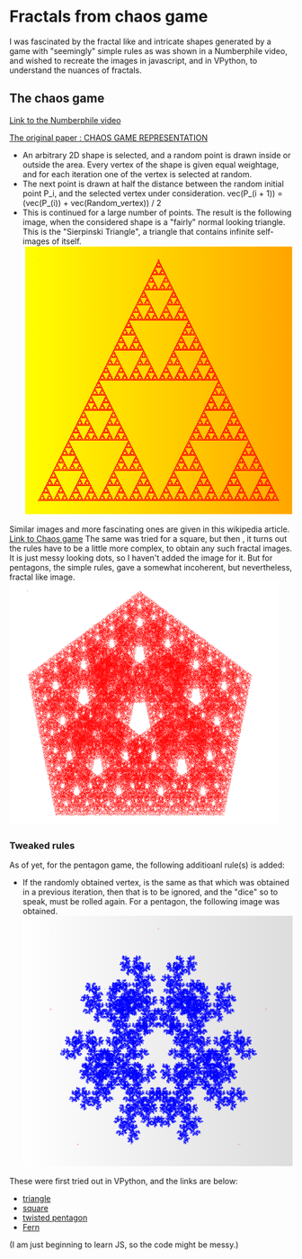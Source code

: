 # Fractals from chaos game
I was fascinated by the fractal like and intricate shapes generated by a game with "seemingly" simple rules as was shown in a Numberphile video, and wished to recreate the images in javascript, and in VPython, to understand the nuances of fractals.
## The chaos game

[Link to the Numberphile video](https://www.youtube.com/watch?v=kbKtFN71Lfs)

[The original paper : CHAOS GAME REPRESENTATION](https://arxiv.org/pdf/2012.09638.pdf)

- An arbitrary 2D shape is selected, and a random point is drawn inside or outside the area. Every vertex of the shape is given equal weightage, and for each iteration one of the vertex is selected at random.
- The next point is drawn at half the distance between the random initial point P_i, and the selected vertex under consideration. 
  vec(P_(i + 1)) = (vec(P_(i)) + vec(Random_vertex)) / 2
- This is continued for a large number of points.
The result is the following image, when the considered shape is a "fairly" normal looking triangle. This is the "Sierpinski Triangle", a triangle that contains infinite self-images of itself.
![alt text](https://github.com/ashish-kp/fractals_from_chaos_game/blob/main/triangle.png?raw=true)

Similar images and more fascinating ones are given in this wikipedia article. [Link to Chaos game](https://www.wikiwand.com/en/Chaos_game)
The same was tried for a square, but then , it turns out the rules have to be a little more complex, to obtain any such fractal images.
It is just messy looking dots, so I haven't added the image for it.
But for pentagons, the simple rules, gave a somewhat incoherent, but nevertheless, fractal like image.
![alt text](https://github.com/ashish-kp/fractals_from_chaos_game/blob/main/norm_pent.png)

### Tweaked rules
As of yet, for the pentagon game, the following additioanl rule(s) is added:
- If the randomly obtained vertex, is the same as that which was obtained in a previous iteration, then that is to be ignored, and the "dice" so to speak, must be rolled again.
For a pentagon, the following image was obtained.
![alt text](https://github.com/ashish-kp/fractals_from_chaos_game/blob/main/twisted_pent.png)

These were first tried out in VPython, and the links are below:
- [triangle](https://www.glowscript.org/#/user/p.b.ashish786/folder/game/program/trianglegame)
- [square](https://www.glowscript.org/#/user/p.b.ashish786/folder/game/program/quadranglegame)
- [twisted pentagon](https://www.glowscript.org/#/user/p.b.ashish786/folder/game/program/pentagongame)
- [Fern](https://www.glowscript.org/#/user/p.b.ashish786/folder/game/program/IFS2)

(I am just beginning to learn JS, so the code might be messy.)
